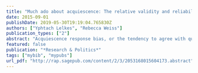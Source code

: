 ```yaml
---
title: "Much ado about acquiescence: The relative validity and reliability of construct-specific and agree–disagree questions"
date: 2015-09-01
publishDate: 2019-05-30T19:19:04.765830Z
authors: ["Yphtach Lelkes", "Rebecca Weiss"]
publication_types: ["2"]
abstract: "Acquiescence response bias, or the tendency to agree with questions regardless of content, is a prominent concern in survey design. An often proposed solution, and one that was recently implemented in the American National Election Study, is to rewrite response options so that they tap directly into the dimensions of the construct of interest. However, there is little evidence that this solution improves data quality. We present a study in which we employ two waves of the 2012 American National Election Study in order to compare the reliability and concurrent validity of political efficacy questions in both the agree–disagree and construct-specific formats. Construct-specific questions were not only as reliable and valid as agree–disagree questions generally, they were also as valid among respondents that were most likely to acquiesce. This suggests two possible outcomes: Either agree–disagree questions do not negatively impact data quality or that construct-specific questions are not a panacea for acquiescence response bias."
featured: false
publication: "*Research & Politics*"
tags: ["mybib", "mypubs"]
url_pdf: "http://rap.sagepub.com/content/2/3/2053168015604173.abstract"
---
```


